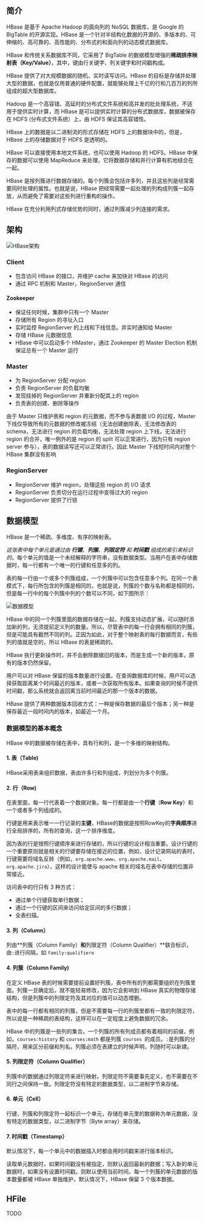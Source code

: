 ## 简介

HBase 是基于 Apache Hadoop 的面向列的 NoSQL 数据库，是 Google 的 BigTable 的开源实现。HBase 是一个针对半结构化数据的开源的、多版本的、可伸缩的、高可靠的、高性能的、分布式的和面向列的动态模式数据库。

HBase 和传统关系数据库不同，它采用了 BigTable 的数据模型增强的**稀疏排序映射表（Key/Value）**，其中，键由行关键字、列关键字和时间戳构成。

HBase 提供了对大规模数据的随机、实时读写访问。HBase 的目标是存储并处理大型的数据，也就是仅用普通的硬件配置，就能够处理上千亿的行和几百万的列所组成的超大型数据库。

Hadoop 是一个高容错、高延时的分布式文件系统和高并发的批处理系统，不适用于提供实时计算，而 HBase 是可以提供实时计算的分布式数据库，数据被保存在 HDFS (分布式文件系统）上，由 HDFS 保证其高容错性。

HBase 上的数据是以二进制流的形式存储在 HDFS 上的数据块中的，但是，HBase 上的存储数据对于 HDFS 是透明的。

HBase 可以直接使用本地文件系统，也可以使用 Hadoop 的 HDFS。HBase 中保存的数据可以使用 MapReduce 来处理，它将数据存储和并行计算有机地结合在一起。

HBase 是按列簇进行数据存储的。每个列簇会包括许多列，并且这些列是经常需要同时处理的属性。也就是说，HBase 把经常需要一起处理的列构成列簇一起存放，从而避免了需要对这些列进行重构的操作。

HBase 在充分利用列式存储优势的同时，通过列簇减少列连接的需求。

## 架构

![HBase架构](D:\superz\BigData-A-Question\HBase\images\52297ef305db9.jpg)

### Client

- 包含访问 HBase 的接口，并维护 cache 来加快对 HBase 的访问
- 通过 RPC 机制和 Master，RegionServer 通信

#### Zookeeper

- 保证任何时候，集群中只有一个 Master
- 存储所有 Region 的寻址入口
- 实时监控 RegionServer 的上线和下线信息。并实时通知给 Master
- 存储 HBase 元数据信息
- HBase 中可以启动多个 HMaster，通过 Zookeeper 的 Master Election 机制保证总有一个 Master 运行

### Master

- 为 RegionServer 分配 region
- 负责 RegionServer 的负载均衡
- 发现挂掉的 RegionServer 并重新分配其上的 region
- 负责表的创建、删除等操作

由于 Master 只维护表和 region 的元数据，而不参与表数据 I/O 的过程，Master 下线仅导致所有的元数据的修改被冻结（无法创建删除表，无法修改表的 schema，无法进行 region 的负载均衡，无法处理 region 上下线，无法进行 region 的合并，唯一例外的是 region 的 split 可以正常进行，因为只有 region server 参与），表的数据读写还可以正常进行。因此 Master 下线短时间内对整个 HBase 集群没有影响

### RegionServer

- RegionServer 维护 region，处理这些 region 的 I/O 请求
- RegionServer 负责切分在运行过程中变得过大的 region
- RegionServer 提供了行锁

## 数据模型

HBase 是一个稀疏、多维度、有序的映射表。

*这张表中每个单元是通过由 **行键**、**列簇**、**列限定符** 和 **时间戳** 组成的索引来标识的*。每个单元的值是一个未经解释的字符串，没有数据类型。当用户在表中存储数据时，每一行都有一个唯一的行键和任意多的列。

表的每一行由一个或多个列簇组成，一个列簇中可以包含任意多个列。在同一个表模式下，每行所包含的列簇是相同的，也就是说，列簇的个数与名称都是相同的，但是每一行中的每个列簇中列的个数可以不同，如下图所示：

![数据模型](D:\superz\BigData-A-Question\HBase\images\5-1Z5091305564M.gif)

HBase 中的同一个列簇里面的数据存储在一起，列簇支持动态扩展，可以随时添加新的列，无须提前定义列的数量。所以，尽管表中的每一行会拥有相同的列簇，但是可能具有截然不同的列。正因为如此，对于整个映射表的每行数据而言，有些列的值就是空的，所以 HBase 的表是稀疏的。

HBase 执行更新操作时，并不会删除数据旧的版本，而是生成一个新的版本，原有的版本仍然保留。

用户可以对 HBase 保留的版本数量进行设置。在查询数据库的时候，用户可以选择获取距离某个时间最近的版本，或者一次获取所有版本。如果查询的时候不提供时间戳，那么系统就会返回离当前时间最近的那一个版本的数据。

HBase 提供了两种数据版本回收方式：一种是保存数据的最后个版本；另一种是保存最近一段时间内的版本，如最近一个月。

### 数据模型的基本概念

HBase 中的数据被存储在表中，具有行和列，是一个多维的映射结构。

#### 1. 表（Table)

HBase采用表来组织数据，表由许多行和列组成，列划分为多个列簇。

#### 2. 行（Row)

在表里面，每一行代表着一个数据对象。每一行都是由一个**行键**（**Row Key**）和一个或者多个列组成的。

行键是用来表示唯一一行记录的**主键**，HBase的数据是按照RowKey的**字典顺序**进行全局排序的，所有的查询，这一个排序维度。

因为表的行是按照行键顺序来进行存储的，所以行键的设计相当重要。设计行键的一个重要原则就是相关的行键要存储在接近的位置，例如，设计记录网站的表时，行键需要将域名反转（例如，`org.apache.www`、`org.apache.mail`、`org.apache.jira`），这样的设计能使与 apache 相关的域名在表中存储的位置非常接近。

访问表中的行只有 3 种方式：

- 通过单个行键获取单行数据；
- 通过一个行键的区间来访问给定区间的多行数据；
- 全表扫描。

#### 3. 列（Column）

列由**列簇（Column Family）**和**列限定符（Column Qualifier）**联合标识，由`:`进行间隔，如 `family:qualifiero`

#### 4. 列簇（Column Family)

在定义 HBase 表的时候需要提前设置好列簇，表中所有的列都需要组织在列簇里面。列簇一旦确定后，就不能轻易修改，因为它会影响到 HBase 真实的物理存储结构，但是列簇中的列限定符及其对应的值可以动态增删。

表中的每一行都有相同的列簇，但是不需要每一行的列簇里都有一致的列限定符，所以说是一种稀疏的表结构，这样可以在一定程度上避免数据的冗余。

HBase 中的列簇是一些列的集合。一个列簇的所有列成员都有着相同的前缀，例如，`courses:history` 和 `courses:math` 都是列簇 `courses `的成员。`:`是列簇的分隔符，用来区分前缀和列名。列簇必须在表建立的时候声明，列随时可以新建。

#### 5. 列限定符（Column Qualifier）

列簇中的数据通过列限定符来进行映射。列限定符不需要事先定义，也不需要在不同行之间保持一致。列限定符没有特定的数据类型，以二进制字节来存储。

#### 6. 单元（Cell）

行键、列簇和列限定符一起标识一个单元，存储在单元里的数据称为单元数据，没有特定的数据类型，以二进制字节（Byte array）来存储。

#### 7. 时间戳（Timestamp）

默认情况下，每一个单元中的数据插入时都会用时间戳来进行版本标识。

读取单元数据时，如果时间戳没有被指定，则默认返回最新的数据；写入新的单元数据时，如果没有设置时间戳，则默认使用当前时间。每一个列簇的单元数据的版本数量都被 HBase 单独维护，默认情况下，HBase 保留 3 个版本数据。

## HFile

TODO
